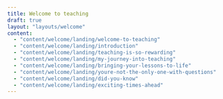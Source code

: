 ```yaml
---
title: Welcome to teaching
draft: true
layout: "layouts/welcome"
content:
  - "content/welcome/landing/welcome-to-teaching"
  - "content/welcome/landing/introduction"
  - "content/welcome/landing/teaching-is-so-rewarding"
  - "content/welcome/landing/my-journey-into-teaching"
  - "content/welcome/landing/bringing-your-lessons-to-life"
  - "content/welcome/landing/youre-not-the-only-one-with-questions"
  - "content/welcome/landing/did-you-know"
  - "content/welcome/landing/exciting-times-ahead"
---
```

